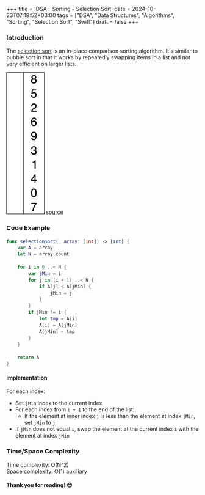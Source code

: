 +++
title = 'DSA - Sorting - Selection Sort'
date = 2024-10-23T07:19:52+03:00
tags = ["DSA", "Data Structures", "Algorithms", "Sorting", "Selection Sort", "Swift"]
draft = false
+++

### Introduction
The [selection sort](https://en.wikipedia.org/wiki/Selection_sort) is an in-place comparison sorting algorithm. It's similar to bubble sort in that it works by repeatedly swapping items in a list and not very efficient on larger lists.

![alt image](images/Selection-Sort-Animation.gif#center)
[source](https://en.wikipedia.org/wiki/Selection_sort#/media/File:Selection-Sort-Animation.gif)

### Code Example
```swift
func selectionSort(_ array: [Int]) -> [Int] {
    var A = array
    let N = array.count

    for i in 0 ..< N {
        var jMin = i
        for j in (i + 1) ..< N {
            if A[j] < A[jMin] {
                jMin = j
            }
        }
        if jMin != i {
            let tmp = A[i]
            A[i] = A[jMin]
            A[jMin] = tmp
        }
    }

    return A
}
``` 

#### Implementation
For each index:  
- Set `jMin` index to the current index  
- For each index from `i + 1` to the end of the list:  
  - If the element at inner index `j` is less than the element at index `jMin`, set `jMin` to `j`  
- If `jMin` does not equal `i`, swap the element at the current index `i` with the element at index `jMin`

### Time/Space Complexity
Time complexity: O(N^2)  
Space complexity: O(1) [auxiliary](https://en.wikipedia.org/wiki/Computer_data_storage#Secondary_storage)

#### Thank you for reading! 😊
